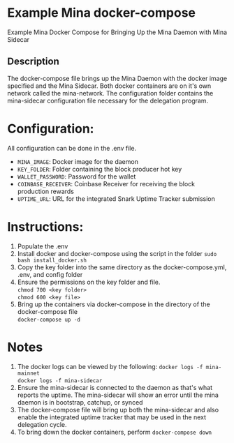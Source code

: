 # Example Mina docker-compose
Example Mina Docker Compose for Bringing Up the Mina Daemon with Mina Sidecar

## Description
The docker-compose file brings up the Mina Daemon with the docker image specified and the Mina Sidecar. Both docker containers are on it's own network called the mina-network. The configuration folder contains the mina-sidecar configuration file necessary for the delegation program.

# Configuration:
All configuration can be done in the .env file. <br>
 - `MINA_IMAGE`:         Docker image for the daemon <br>
 - `KEY_FOLDER`:         Folder containing the block producer hot key <br>
 - `WALLET_PASSWORD`:    Password for the wallet <br>
 - `COINBASE_RECEIVER`:  Coinbase Receiver for receiving the block production rewards <br>
 - `UPTIME_URL`:         URL for the integrated Snark Uptime Tracker submission

# Instructions:
1) Populate the .env
2) Install docker and docker-compose using the script in the folder
   `sudo bash install_docker.sh`
3) Copy the key folder into the same directory as the docker-compose.yml, .env, and config folder
4) Ensure the permissions on the key folder and file. <br>
   `chmod 700 <key folder>` <br>
   `chmod 600 <key file>`
5) Bring up the containers via docker-compose in the directory of the docker-compose file <br>
   `docker-compose up -d`
   
# Notes
1) The docker logs can be viewed by the following:
   `docker logs -f mina-mainnet` <br>
   `docker logs -f mina-sidecar` <br>
2) Ensure the mina-sidecar is connected to the daemon as that's what reports the uptime. The mina-sidecar will show an error until the mina daemon is in bootstrap, catchup, or synced
3) The docker-compose file will bring up both the mina-sidecar and also enable the integrated uptime tracker that may be used in the next delegation cycle.
4) To bring down the docker containers, perform `docker-compose down`
